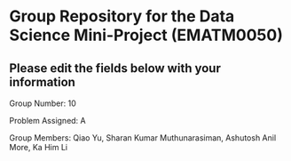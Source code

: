 # Group Repository for the Data Science Mini-Project (EMATM0050)

## Please edit the fields below with your information
Group Number: 10

Problem Assigned: A

Group Members: Qiao Yu, Sharan Kumar Muthunarasiman, Ashutosh Anil More, Ka Him Li

